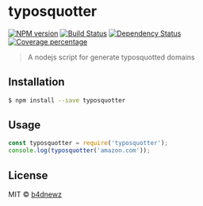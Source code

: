 # typosquotter

[![NPM version][npm-image]][npm-url] [![Build Status][travis-image]][travis-url] [![Dependency Status][daviddm-image]][daviddm-url] [![Coverage percentage][coveralls-image]][coveralls-url]

> A nodejs script for generate typosquotted domains

## Installation

```sh
$ npm install --save typosquotter
```

## Usage

```js
const typosquotter = require('typosquotter');
console.log(typosquotter('amazon.com'));
```
## License

MIT © [b4dnewz](https://b4dnewz.github.io/)


[npm-image]: https://badge.fury.io/js/typosquotter.svg
[npm-url]: https://npmjs.org/package/typosquotter
[travis-image]: https://travis-ci.org/b4dnewz/typosquotter.svg?branch=master
[travis-url]: https://travis-ci.org/b4dnewz/typosquotter
[daviddm-image]: https://david-dm.org/b4dnewz/typosquotter.svg?theme=shields.io
[daviddm-url]: https://david-dm.org/b4dnewz/typosquotter
[coveralls-image]: https://coveralls.io/repos/b4dnewz/typosquotter/badge.svg
[coveralls-url]: https://coveralls.io/r/b4dnewz/typosquotter
